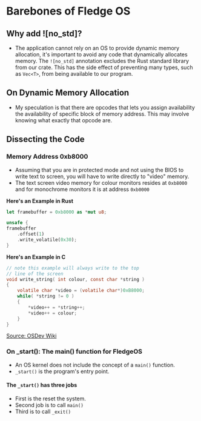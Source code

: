 # Barebones of Fledge OS

## Why add ![no_std]?
- The application cannot rely on an OS to provide dynamic memory allocation, it's important to avoid any code that dynamically allocates memory. The `![no_std]` annotation excludes the Rust standard library from our crate. This has the side effect of preventing many types, such as `Vec<T>`, from being available to our program.
  
## On Dynamic Memory Allocation
- My speculation is that there are opcodes that lets you assign availability the availability of specific block of memory address. This may involve knowing what exactly that opcode are. 

## Dissecting the Code

### Memory Address 0xb8000
- Assuming that you are in protected mode and not using the BIOS to write text to screen, you will have to write directly to "video" memory.
- The text screen video memory for colour monitors resides at `0xb8000` and for monochrome monitors it is at address `0xb0000`

**Here's an Example in Rust**
```rust
let framebuffer = 0xb8000 as *mut u8;

unsafe {
framebuffer
    .offset(1) 
    .write_volatile(0x30);
}
```

**Here's an Example in C**
```c
// note this example will always write to the top
// line of the screen
void write_string( int colour, const char *string )
{
    volatile char *video = (volatile char*)0xB8000;
    while( *string != 0 )
    {
        *video++ = *string++;
        *video++ = colour;
    }
}
```

[Source: OSDev Wiki](https://wiki.osdev.org/Printing_To_Screen)

### On _start(): The main() function for FledgeOS
- An OS kernel does not include the concept of a `main()` function.
- `_start()` is the program's entry point.

#### The `_start()` has three jobs
- First is the reset the system.
- Second job is to call `main()`
- Third is to call `_exit()`